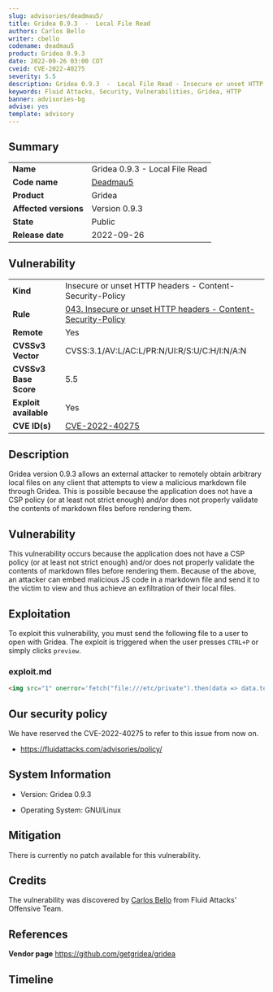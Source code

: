 ```yaml
---
slug: advisories/deadmau5/
title: Gridea 0.9.3  -  Local File Read
authors: Carlos Bello
writer: cbello
codename: deadmau5
product: Gridea 0.9.3
date: 2022-09-26 03:00 COT
cveid: CVE-2022-40275
severity: 5.5
description: Gridea 0.9.3  -  Local File Read - Insecure or unset HTTP headers
keywords: Fluid Attacks, Security, Vulnerabilities, Gridea, HTTP
banner: advisories-bg
advise: yes
template: advisory
---
```


## Summary

|                       |                                                        |
| --------------------- | -------------------------------------------------------|
| **Name**              | Gridea 0.9.3  -  Local File Read                       |
| **Code name**         | [Deadmau5](https://en.wikipedia.org/wiki/Deadmau5)     |
| **Product**           | Gridea                                                 |
| **Affected versions** | Version 0.9.3                                          |
| **State**             | Public                                                 |
| **Release date**      | 2022-09-26                                             |

## Vulnerability

|                       |                                                                                                                             |
| --------------------- | ----------------------------------------------------------------------------------------------------------------------------|
| **Kind**              | Insecure or unset HTTP headers - Content-Security-Policy                                                                    |
| **Rule**              | [043. Insecure or unset HTTP headers - Content-Security-Policy](https://docs.fluidattacks.com/criteria/vulnerabilities/043) |
| **Remote**            | Yes                                                                                                                         |
| **CVSSv3 Vector**     | CVSS:3.1/AV:L/AC:L/PR:N/UI:R/S:U/C:H/I:N/A:N                                                                                |
| **CVSSv3 Base Score** | 5.5                                                                                                                         |
| **Exploit available** | Yes                                                                                                                         |
| **CVE ID(s)**         | [CVE-2022-40275](https://cve.mitre.org/cgi-bin/cvename.cgi?name=CVE-2022-40275)                                             |

## Description

Gridea version 0.9.3 allows an external attacker to remotely obtain
arbitrary local files on any client that attempts to view a malicious
markdown file through Gridea. This is possible because the application
does not have a CSP policy (or at least not strict enough) and/or does
not properly validate the contents of markdown files before rendering
them.

## Vulnerability

This vulnerability occurs because the application does not have a CSP policy
(or at least not strict enough) and/or does not properly validate the contents
of markdown files before rendering them.  Because of the above, an attacker can
embed malicious JS code in a markdown file and send it to the victim to view and
thus achieve an exfiltration of their local files.

## Exploitation

To exploit this vulnerability, you must send the following file to a user to open
with Gridea. The exploit is triggered when the user presses `CTRL+P` or simply
clicks `preview`.

### exploit.md

```markdown
<img src="1" onerror='fetch("file:///etc/private").then(data => data.text()).then(leak => alert(leak));'/>
```

## Our security policy

We have reserved the CVE-2022-40275 to refer to this issue from now on.

* https://fluidattacks.com/advisories/policy/

## System Information

* Version: Gridea 0.9.3

* Operating System: GNU/Linux

## Mitigation

There is currently no patch available for this vulnerability.

## Credits

The vulnerability was discovered by [Carlos
Bello](https://www.linkedin.com/in/carlos-andres-bello) from Fluid Attacks'
Offensive Team.

## References

**Vendor page** <https://github.com/getgridea/gridea>

## Timeline

<time-lapse
  discovered="2022-09-05"
  contacted="2022-09-05"
  replied=""
  confirmed=""
  patched=""
  disclosure="2022-09-26">
</time-lapse>
